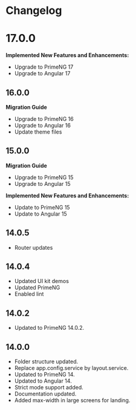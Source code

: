 # Changelog

# 17.0.0

**Implemented New Features and Enhancements:**

- Upgrade to PrimeNG 17
- Upgrade to Angular 17

## 16.0.0

**Migration Guide**

- Upgrade to PrimeNG 16
- Upgrade to Angular 16
- Update theme files

## 15.0.0

**Migration Guide**

- Upgrade to PrimeNG 15
- Upgrade to Angular 15
  
**Implemented New Features and Enhancements:**

- Update to PrimeNG 15
- Update to Angular 15

## 14.0.5

- Router updates

## 14.0.4

- Updated UI kit demos
- Updated PrimeNG
- Enabled lint

## 14.0.2

- Updated to PrimeNG 14.0.2.

## 14.0.0

- Folder structure updated.
- Replace app.config.service by layout.service.
- Updated to PrimeNG 14.
- Updated to Angular 14.
- Strict mode support added.
- Documentation updated.
- Added max-width in large screens for landing.
